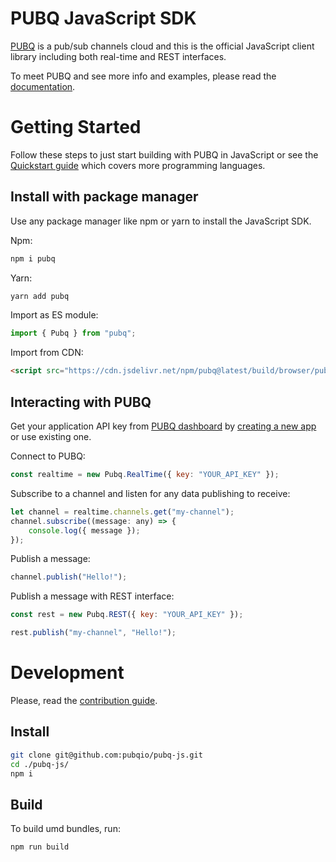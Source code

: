 # PUBQ JavaScript SDK

[PUBQ](https://pubq.io) is a pub/sub channels cloud and this is the official JavaScript client library including both real-time and REST interfaces.

To meet PUBQ and see more info and examples, please read the [documentation](https://pubq.io/docs).

# Getting Started

Follow these steps to just start building with PUBQ in JavaScript or see the [Quickstart guide](https://pubq.io/docs/getting-started/quickstart) which covers more programming languages.

## Install with package manager

Use any package manager like npm or yarn to install the JavaScript SDK.

Npm:

```bash
npm i pubq
```

Yarn:

```bash
yarn add pubq
```

Import as ES module:

```js
import { Pubq } from "pubq";
```

Import from CDN:

```html
<script src="https://cdn.jsdelivr.net/npm/pubq@latest/build/browser/pubq.min.js"></script>
```

## Interacting with PUBQ

Get your application API key from [PUBQ dashboard](https://dashboard.pubq.io) by [creating a new app](https://dashboard.pubq.io/applications/create) or use existing one.

Connect to PUBQ:

```js
const realtime = new Pubq.RealTime({ key: "YOUR_API_KEY" });
```

Subscribe to a channel and listen for any data publishing to receive:

```js
let channel = realtime.channels.get("my-channel");
channel.subscribe((message: any) => {
    console.log({ message });
});
```

Publish a message:

```js
channel.publish("Hello!");
```

Publish a message with REST interface:

```js
const rest = new Pubq.REST({ key: "YOUR_API_KEY" });

rest.publish("my-channel", "Hello!");
```

# Development

Please, read the [contribution guide](https://pubq.io/docs/basics/contribution).

## Install

```bash
git clone git@github.com:pubqio/pubq-js.git
cd ./pubq-js/
npm i
```

## Build

To build umd bundles, run:

```bash
npm run build
```
